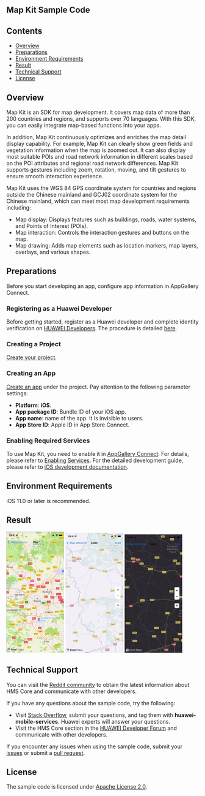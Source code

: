 ## Map Kit Sample Code

## Contents
* [Overview](#Overview)
* [Preparations](#Preparations)
* [Environment Requirements](#Environment-Requirements)
* [Result](#Result)
* [Technical Support](#Technical-Support)
* [License](#License)


Overview
------------
Map Kit is an SDK for map development. It covers map data of more than 200 countries and regions, and supports over 70 languages. With this SDK, you can easily integrate map-based functions into your apps.

In addition, Map Kit continuously optimizes and enriches the map detail display capability. For example, Map Kit can clearly show green fields and vegetation information when the map is zoomed out. It can also display most suitable POIs and road network information in different scales based on the POI attributes and regional road network differences. Map Kit supports gestures including zoom, rotation, moving, and tilt gestures to ensure smooth interaction experience.

Map Kit uses the WGS 84 GPS coordinate system for countries and regions outside the Chinese mainland and GCJ02 coordinate system for the Chinese mainland, which can meet most map development requirements including:

- Map display: Displays features such as buildings, roads, water systems, and Points of Interest (POIs).
- Map interaction: Controls the interaction gestures and buttons on the map.
- Map drawing: Adds map elements such as location markers, map layers, overlays, and various shapes.

Preparations
---------------
Before you start developing an app, configure app information in AppGallery Connect.

### Registering as a Huawei Developer
Before getting started, register as a Huawei developer and complete identity verification on [HUAWEI Developers](https://developer.huawei.com/consumer/en/). The procedure is detailed [here](https://developer.huawei.com/consumer/en/doc/start/registration-and-verification-0000001053628148).

### Creating a Project
[Create your project](https://developer.huawei.com/consumer/en/doc/distribution/app/agc-help-createproject-0000001100334664).

### Creating an App
[Create an app](https://developer.huawei.com/consumer/en/doc/distribution/app/agc-help-createapp-0000001146718717) under the project. Pay attention to the following parameter settings:

- **Platform**: **iOS**.
- **App package ID**: Bundle ID of your iOS app.
- **App name**: name of the app. It is invisible to users.
- **App Store ID**: Apple ID in App Store Connect.

### Enabling Required Services
To use Map Kit, you need to enable it in [AppGallery Connect](https://developer.huawei.com/consumer/en/service/josp/agc/index.html). For details, please refer to [Enabling Services](https://developer.huawei.com/consumer/en/doc/distribution/app/agc-help-enabling-service-0000001146598793).
For the detailed development guide, please refer to [iOS development documentation](https://developer.huawei.com/consumer/en/doc/development/HMSCore-Guides/android-sdk-introduction-0000001197914654).

Environment Requirements
-------

iOS 11.0 or later is recommended.

## Result

  <img src="standard.png" width = 30% height = 30%>

  <img src="simple.png" width = 30% height = 30%>

  <img src="night.png" width = 30% height = 30%>

## Technical Support
You can visit the [Reddit community](https://www.reddit.com/r/HMSCore/) to obtain the latest information about HMS Core and communicate with other developers.

If you have any questions about the sample code, try the following:
- Visit [Stack Overflow](https://stackoverflow.com/questions/tagged/huawei-mobile-services?tab=Votes), submit your questions, and tag them with **huawei-mobile-services**. Huawei experts will answer your questions.
- Visit the HMS Core section in the [HUAWEI Developer Forum](https://forums.developer.huawei.com/forumPortal/en/home?fid=0101187876626530001?ha_source=hms3) and communicate with other developers.

If you encounter any issues when using the sample code, submit your [issues](https://github.com/HMS-Core/hms-mapkit-demo-java/issues) or submit a [pull request](https://github.com/HMS-Core/hms-mapkit-demo/pulls).

License
-------

The sample code is licensed under [Apache License 2.0](https://github.com/HMS-Core/hms-mapkit-demo-java/blob/master/LICENSE).
